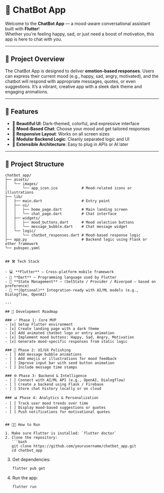 # 🤖 ChatBot App

Welcome to the **ChatBot App** — a mood-aware conversational assistant built with **Flutter**!  
Whether you're feeling happy, sad, or just need a boost of motivation, this app is here to chat with you.

---

## 🌟 Project Overview

The ChatBot App is designed to deliver **emotion-based responses**. Users can express their current mood (e.g., happy, sad, angry, motivated), and the chatbot will respond with appropriate messages, quotes, or even suggestions. It’s a vibrant, creative app with a sleek dark theme and engaging animations.

---

## 🚀 Features

- 🎨 **Beautiful UI**: Dark-themed, colorful, and expressive interface
- 💬 **Mood-Based Chat**: Choose your mood and get tailored responses
- 📱 **Responsive Layout**: Works on all screen sizes
- 🧠 **Modular Backend Logic**: Cleanly separated logic and UI
- 🔌 **Extensible Architecture**: Easy to plug in APIs or AI later

---

## 📂 Project Structure

```
chatbot_app/
├── assets/
│   └── images/
│       └── app_icon.ico           # Mood-related icons or illustrations
├── lib/
│   ├── main.dart                  # Entry point
│   ├── ui/
│   │   ├── home_page.dart         # Main landing screen
│   │   └── chat_page.dart         # Chat interface
│   ├── widgets/
│   │   ├── mood_buttons.dart      # Mood selection buttons
│   │   └── message_bubble.dart    # Chat message widget
│   └── logic/
│       └── chatbot_responses.dart # Mood-based response logic
├── app.py                         # Backend logic using Flask or other framework
└── pubspec.yaml


## 🛠️ Tech Stack

- 💻 **Flutter** – Cross-platform mobile framework
- 🎨 **Dart** – Programming language used by Flutter
- 🧱 **State Management** – (SetState / Provider / Riverpod – based on preference)
- 🔮 **(Optional)** Integration-ready with AI/ML models (e.g., Dialogflow, OpenAI)

---

## 🧭 Development Roadmap

### ✅ Phase 1: Core MVP
- [x] Setup Flutter environment
- [x] Create landing page with a dark theme
- [x] Add animated chatbot logo or entry animation
- [x] Implement mood buttons: Happy, Sad, Angry, Motivation
- [x] Generate mood-specific responses from static logic

### 🔄 Phase 2: UI/UX Polishing
- [ ] Add message bubble animations
- [ ] Add emojis or illustrations for mood feedback
- [ ] Improve input bar with send button animation
- [ ] Include message time stamps

### 🌐 Phase 3: Backend & Intelligence
- [ ] Connect with AI/ML API (e.g., OpenAI, Dialogflow)
- [ ] Create a backend using Flask / Firebase
- [ ] Store chat history locally or on cloud

### 📊 Phase 4: Analytics & Personalization
- [ ] Track user mood trends over time
- [ ] Display mood-based suggestions or quotes
- [ ] Push notifications for motivational quotes


## 👩‍💻 How to Run

1. Make sure Flutter is installed: `flutter doctor`
2. Clone the repository:
   ```bash
   git clone https://github.com/yourusername/chatbot_app.git
   cd chatbot_app
   ```
3. Get dependencies:
   ```bash
   flutter pub get
   ```
4. Run the app:
   ```bash
   flutter run
   ```
